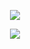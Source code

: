<p align="center">
  <img src="https://readme-typing-svg.herokuapp.com/?lines=Welcome+To+Address+Book+System+Programs!;Make+your+readme+stand+out!&font=Fira%20Code&center=true&width=380&height=50">
</p>
<p align="center">
  <img src="https://readme-typing-svg.herokuapp.com/?lines=Type+messages+everywhere!;Add+a+bio+to+your+profile!;Add+a+description+to+your+repo!;Make+your+readme+stand+out!&font=Fira%20Code&center=true&width=380&height=50">
</p>
